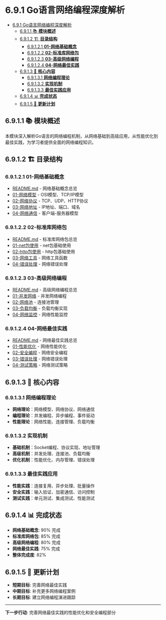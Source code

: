 # 6.9.1 Go语言网络编程深度解析

<!-- TOC START -->
- [6.9.1 Go语言网络编程深度解析](#go语言网络编程深度解析)
  - [6.9.1.1 📚 **模块概述**](#📚-**模块概述**)
  - [6.9.1.2 🏗️ **目录结构**](#🏗️-**目录结构**)
    - [6.9.1.2.1 **01-网络基础概念**](#**01-网络基础概念**)
    - [6.9.1.2.2 **02-标准库网络包**](#**02-标准库网络包**)
    - [6.9.1.2.3 **03-高级网络编程**](#**03-高级网络编程**)
    - [6.9.1.2.4 **04-网络最佳实践**](#**04-网络最佳实践**)
  - [6.9.1.3 🎯 **核心内容**](#🎯-**核心内容**)
    - [6.9.1.3.1 **网络编程理论**](#**网络编程理论**)
    - [6.9.1.3.2 **实现机制**](#**实现机制**)
    - [6.9.1.3.3 **最佳实践应用**](#**最佳实践应用**)
  - [6.9.1.4 📊 **完成状态**](#📊-**完成状态**)
  - [6.9.1.5 🔄 **更新计划**](#🔄-**更新计划**)
<!-- TOC END -->

## 6.9.1.1 📚 **模块概述**

本模块深入解析Go语言的网络编程机制，从网络基础到高级应用，从性能优化到最佳实践，为学习者提供全面的网络编程知识。

## 6.9.1.2 🏗️ **目录结构**

### 6.9.1.2.1 **01-网络基础概念**

- [README.md](01-网络基础概念/README.md) - 网络基础概念总览
- [01-网络模型](01-网络基础概念/01-网络模型/) - OSI模型、TCP/IP模型
- [02-网络协议](01-网络基础概念/02-网络协议/) - TCP、UDP、HTTP协议
- [03-网络地址](01-网络基础概念/03-网络地址/) - IP地址、端口、域名
- [04-网络通信](01-网络基础概念/04-网络通信/) - 客户端-服务器模型

### 6.9.1.2.2 **02-标准库网络包**

- [README.md](02-标准库网络包/README.md) - 标准库网络包总览
- [01-net包使用](02-标准库网络包/01-net包使用/) - net包基础使用
- [02-http包使用](02-标准库网络包/02-http包使用/) - http包基础使用
- [03-网络工具](02-标准库网络包/03-网络工具/) - 网络工具函数
- [04-错误处理](02-标准库网络包/04-错误处理/) - 网络错误处理

### 6.9.1.2.3 **03-高级网络编程**

- [README.md](03-高级网络编程/README.md) - 高级网络编程总览
- [01-并发网络](03-高级网络编程/01-并发网络/) - 并发网络编程
- [02-网络池](03-高级网络编程/02-网络池/) - 连接池管理
- [03-负载均衡](03-高级网络编程/03-负载均衡/) - 负载均衡实现
- [04-网络监控](03-高级网络编程/04-网络监控/) - 网络性能监控

### 6.9.1.2.4 **04-网络最佳实践**

- [README.md](04-网络最佳实践/README.md) - 网络最佳实践总览
- [01-性能优化](04-网络最佳实践/01-性能优化/) - 网络性能优化
- [02-安全编程](04-网络最佳实践/02-安全编程/) - 网络安全编程
- [03-错误处理](04-网络最佳实践/03-错误处理/) - 网络错误处理
- [04-测试策略](04-网络最佳实践/04-测试策略/) - 网络测试策略

## 6.9.1.3 🎯 **核心内容**

### 6.9.1.3.1 **网络编程理论**

- **网络理论**：网络模型、网络协议、网络通信
- **编程理论**：并发编程、异步编程、事件驱动
- **性能理论**：网络性能、连接管理、负载均衡

### 6.9.1.3.2 **实现机制**

- **基础机制**：Socket编程、协议实现、地址管理
- **高级机制**：并发处理、连接池、负载均衡
- **优化机制**：性能优化、内存管理、错误处理

### 6.9.1.3.3 **最佳实践应用**

- **性能实践**：连接复用、异步处理、批量操作
- **安全实践**：输入验证、加密通信、访问控制
- **测试实践**：单元测试、集成测试、性能测试

## 6.9.1.4 📊 **完成状态**

- **网络基础概念**: 90% 完成
- **标准库网络包**: 85% 完成
- **高级网络编程**: 80% 完成
- **网络最佳实践**: 75% 完成
- **整体完成度**: 82%

## 6.9.1.5 🔄 **更新计划**

- **短期目标**: 完善网络最佳实践
- **中期目标**: 补充更多网络编程案例
- **长期目标**: 建立网络编程演进跟踪

---

**下一步行动**: 完善网络最佳实践的性能优化和安全编程部分
